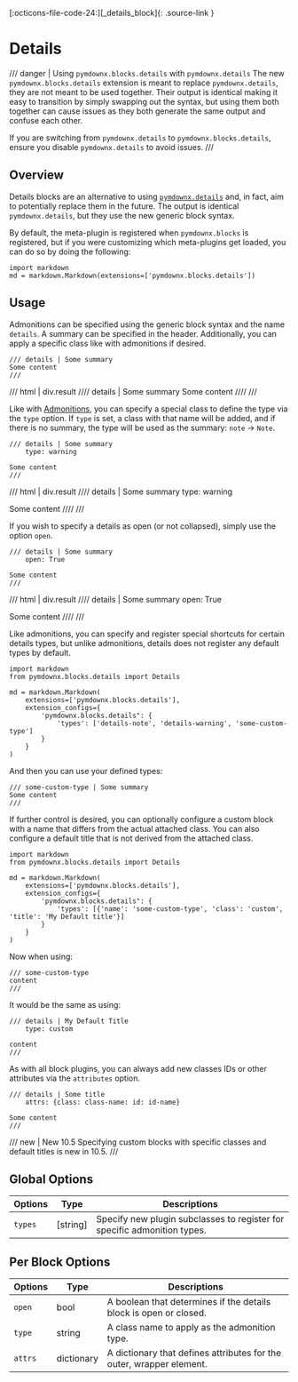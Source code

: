 [:octicons-file-code-24:][_details_block]{: .source-link }
# Details

/// danger | Using `pymdownx.blocks.details` with `pymdownx.details`
The new `pymdownx.blocks.details` extension is meant to replace `pymdownx.details`, they are not meant to be used
together. Their output is identical making it easy to transition by simply swapping out the syntax, but using them both
together can cause issues as they both generate the same output and confuse each other.

If you are switching from `pymdownx.details` to `pymdownx.blocks.details`, ensure you disable `pymdownx.details` to
avoid issues.
///

## Overview

Details blocks are an alternative to using [`pymdownx.details`](../../details.md) and, in fact, aim to potentially replace
them in the future. The output is identical `pymdownx.details`, but they use the new generic block syntax.

By default, the meta-plugin is registered when `pymdownx.blocks` is registered, but if you were customizing which
meta-plugins get loaded, you can do so by doing the following:

```py3
import markdown
md = markdown.Markdown(extensions=['pymdownx.blocks.details'])
```

## Usage

Admonitions can be specified using the generic block syntax and the name `details`. A summary can be specified in
the header. Additionally, you can apply a specific class like with admonitions if desired.

```text title="Details"
/// details | Some summary
Some content
///
```

/// html | div.result
//// details | Some summary
Some content
////
///

Like with [Admonitions](./admonition.md), you can specify a special class to define the type via the `type` option. If
`type` is set, a class with that name will be added, and if there is no summary, the type will be used as the summary:
`note` -> `Note`.

```text title="Details"
/// details | Some summary
    type: warning

Some content
///
```

/// html | div.result
//// details | Some summary
    type: warning

Some content
////
///

If you wish to specify a details as open (or not collapsed), simply use the option `open`.

```text title="Details Open"
/// details | Some summary
    open: True

Some content
///
```

/// html | div.result
//// details | Some summary
    open: True

Some content
////
///

Like admonitions, you can specify and register special shortcuts for certain details types, but unlike admonitions,
details does not register any default types by default.

```py3
import markdown
from pymdownx.blocks.details import Details

md = markdown.Markdown(
    extensions=['pymdownx.blocks.details'],
    extension_configs={
        'pymdownx.blocks.details": {
            'types': ['details-note', 'details-warning', 'some-custom-type']
        }
    }
)
```

And then you can use your defined types:

```
/// some-custom-type | Some summary
Some content
///
```

If further control is desired, you can optionally configure a custom block with a name that differs from the actual
attached class. You can also configure a default title that is not derived from the attached class.

```py3
import markdown
from pymdownx.blocks.details import Details

md = markdown.Markdown(
    extensions=['pymdownx.blocks.details'],
    extension_configs={
        'pymdownx.blocks.details": {
            'types': [{'name': 'some-custom-type', 'class': 'custom', 'title': 'My Default title'}]
        }
    }
)
```

Now when using:

```
/// some-custom-type
content
///
```

It would be the same as using:

```
/// details | My Default Title
    type: custom

content
///
```

As with all block plugins, you can always add new classes IDs or other attributes via the `attributes` option.

```
/// details | Some title
    attrs: {class: class-name: id: id-name}

Some content
///
```

/// new | New 10.5
Specifying custom blocks with specific classes and default titles is new in 10.5.
///

## Global Options

Options | Type       | Descriptions
------- | ---------- | ------------
`types` | \[string\] | Specify new plugin subclasses to register for specific admonition types.

## Per Block Options

Options      | Type       | Descriptions
------------ | ---------- | ------------
`open`       | bool       | A boolean that determines if the details block is open or closed.
`type`       | string     | A class name to apply as the admonition type.
`attrs`      | dictionary | A dictionary that defines attributes for the outer, wrapper element.
